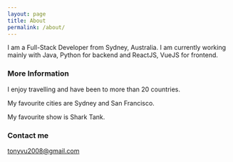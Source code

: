 ```yaml
---
layout: page
title: About
permalink: /about/
---
```


I am a Full-Stack Developer from Sydney, Australia. I am currently working mainly with Java, Python for backend and ReactJS, VueJS for frontend.

### More Information

I enjoy travelling and have been to more than 20 countries.

My favourite cities are Sydney and San Francisco.

My favourite show is Shark Tank.

### Contact me

[tonyvu2008@gmail.com](mailto:tonyvu2008@gmail.com)
